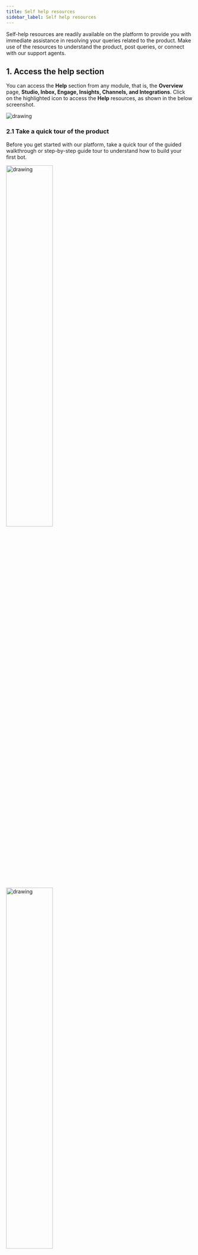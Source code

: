 ```yaml
---
title: Self help resources
sidebar_label: Self help resources
---
```


Self-help resources are readily available on the platform to provide you with immediate assistance in resolving your queries related to the product. Make use of the resources to understand the product, post queries, or connect with our support agents.

## <a name="access"></a> 1. Access the help section



You can access the **Help** section from any module, that is, the **Overview** page, **Studio, Inbox, Engage, Insights, Channels, and Integrations**. Click on the highlighted icon to access the **Help** resources, as shown in the below screenshot.

<img src="https://i.imgur.com/jSNoQPL.jpg)" alt="drawing" width=""/>


### 2.1 Take a quick tour of the product

Before you get started with our platform, take a quick tour of the guided walkthrough or step-by-step guide tour to understand how to build your first bot.

<img src="https://i.imgur.com/ZuYbA09.png)" alt="drawing" width="50%"/>

<img src="https://i.imgur.com/jtIBIkd.png)" alt="drawing" width="50%"/>

### 2.2 Get instant help through documentation

Whenever you have any questions related to the product or understand how to use a specific option or feature, you can find instant help through our support documentation. It consists of complete help articles covering the entire product offerings. In Help section, click **Read the docs**. 

<img src="https://i.imgur.com/gHbwzcA.png)" alt="drawing" width=""/>

Navigates you to the Yellow.ai documentation page. Use the search option to quickly find the content you are looking for.
<br/>

<img src="https://i.imgur.com/mrK3fDq.jpg)" alt="drawing" width=""/>


### 2.3 Get help from our product experts

If you have any other questions related to a product, sign up to the community and post your queries. The product experts will analyse your query and provide relevant solutions. Enable notifications to get notified when someone responds to your queries. 

**Prerequisites:**

* Enter the required details in the respective field to create an account, or you can sign in with your Google account.

  <img src="https://i.imgur.com/12uJd0d.png)" alt="drawing" width="40%"/>

To post your queries in the community, make sure you have signed up to the [Community](https://community.yellow.ai/).

1. Click **Help** > **Ask the community**.

   <img src="https://i.imgur.com/DaL60E1.jpg)" alt="drawing" width="90%"/>

<br/>

2. **Yellow.ai Community** page is displayed. You have to sign in to post your queries.

<img src="https://i.imgur.com/SEekVcf.jpg)" alt="drawing" width="90%"/>
<br/>

3. After successfully creating an account. Click **+ ASK QUESTION** to post your questions on the **Yellow.ai Community** page.

![](https://i.imgur.com/8O6LO4m.png)


4. You can enter the details of your queries in the **Create a new topic** dialog box and click **+ Create Topic** to post your queries. 

![](https://i.imgur.com/7dhqOBt.png)
        

### 2.4 Chat with our self-help bot

Use our in-house AI powered bot Mia to get instant answers to most of your queries. The bot will analyze, understand, and send you a quick response.

Here, you can raise an issue or book a session with our product experts. It also helps you to connect with our agents (during business hours). 

In the Help section, click **Chat with support**.

<img src="https://i.imgur.com/Zdgupej.png)" alt="drawing" width="90%"/>

AI powered bot Mia displayed: 

<img src="https://i.imgur.com/mbqYLHc.png)" alt="drawing" width="50%"/>


### 2.5 Provide your feedback

Post your concerns, likes, and dislikes about the product in our support bot, Mia. This helps us understand your needs and build a better product. 

In the Help section, click **Submit your feedback**.

<img src="https://i.imgur.com/wGl2mGl.png)" alt="drawing" width="90%"/>

<br/>


You will see the AI-powered Mia bot: 

<img src="https://i.imgur.com/JlNlM7S.png)" alt="drawing" width="50%"/>

